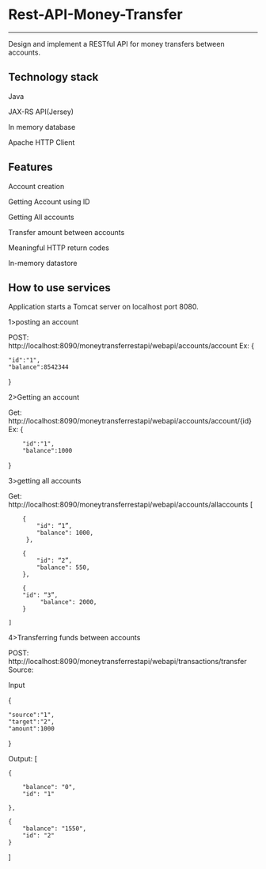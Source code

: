 
# Rest-API-Money-Transfer
-------------------------
Design and implement a RESTful API  for money transfers between accounts.

Technology stack
--------------------
Java

JAX-RS API(Jersey)

In memory database

Apache HTTP Client

Features
-------------------
Account creation

Getting Account using ID

Getting All accounts

Transfer amount between accounts

Meaningful HTTP return codes

In-memory datastore

How to use services
----------------------
Application starts a Tomcat server on localhost port 8080.

1>posting an account

POST:       http://localhost:8090/moneytransferrestapi/webapi/accounts/account
Ex: 
{

	"id":"1",
	"balance":8542344

}


2>Getting an account

Get:	http://localhost:8090/moneytransferrestapi/webapi/accounts/account/{id}
Ex: 
{

		"id":"1",
		"balance":1000

}


3>getting all accounts

Get:	 http://localhost:8090/moneytransferrestapi/webapi/accounts/allaccounts
[

        {
            "id": “1”,
            "balance": 1000,
         },
	 
        {
            "id": “2”,
            "balance": 550,
        },
	
        {
		"id": “3”,
             "balance": 2000,
        }
	
    ]


4>Transferring funds between accounts

POST: http://localhost:8090/moneytransferrestapi/webapi/transactions/transfer
Source:

Input

{

	"source":"1",
	"target":"2",
	"amount":1000
	
}


Output:
[

    {
    
        "balance": "0",
        "id": "1"
	
    },
    
    {
        "balance": "1550",
        "id": "2"
    }
]
